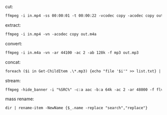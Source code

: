 cut:
```html
ffmpeg -i in.mp4 -ss 00:00:01 -t 00:00:22 -vcodec copy -acodec copy out.mp4
```
extract:
```html
ffmpeg -i in.mp4 -vn -acodec copy out.m4a
```

convert:
```html
ffmpeg -i in.m4a -vn -ar 44100 -ac 2 -ab 128k -f mp3 out.mp3
```

concat:
```html
foreach ($i in Get-ChildItem .\*.mp3) {echo "file '$i'" >> list.txt} | ffmpeg -f concat -safe 0 -i list.txt -c copy out.mp3
```

stream:
```html
ffmpeg -hide_banner -i "%SRC%" -c:a aac -b:a 64k -ac 2 -ar 48000 -f flv "%RTMP_URL%%STREAM_KEY%"
```

mass rename:
```html
dir | rename-item -NewName {$_.name -replace "search","replace"}
```
